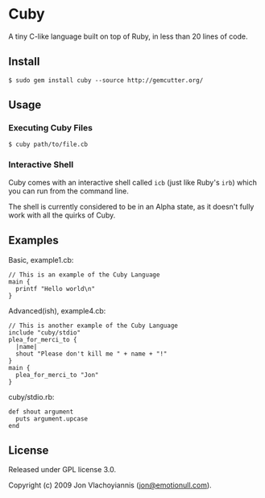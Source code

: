 # Cuby

A tiny C-like language built on top of Ruby, in less than 20 lines of code.

## Install

    $ sudo gem install cuby --source http://gemcutter.org/

## Usage

### Executing Cuby Files

    $ cuby path/to/file.cb

### Interactive Shell

Cuby comes with an interactive shell called `icb` (just like Ruby's `irb`) which you can run from the command line.

The shell is currently considered to be in an Alpha state, as it doesn't fully work with all the quirks of Cuby.

## Examples

Basic, example1.cb:

    // This is an example of the Cuby Language
    main {
      printf "Hello world\n"
    }

Advanced(ish), example4.cb:

    // This is another example of the Cuby Language
    include "cuby/stdio"
    plea_for_merci_to {
      |name|
      shout "Please don't kill me " + name + "!"
    }
    main {
      plea_for_merci_to "Jon"
    }

cuby/stdio.rb:

    def shout argument
      puts argument.upcase
    end

## License

Released under GPL license 3.0.

Copyright (c) 2009 Jon Vlachoyiannis (jon@emotionull.com).